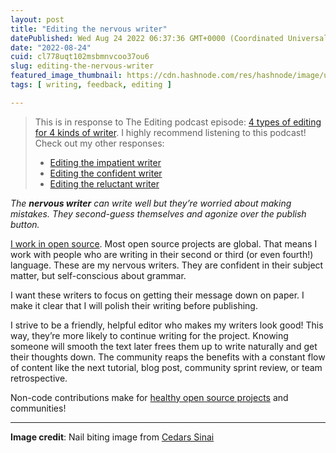 ```yaml
---
layout: post
title: "Editing the nervous writer"
datePublished: Wed Aug 24 2022 06:37:36 GMT+0000 (Coordinated Universal Time)
date: "2022-08-24"
cuid: cl778uqt102msbmnvcoo37ou6
slug: editing-the-nervous-writer
featured_image_thumbnail: https://cdn.hashnode.com/res/hashnode/image/upload/v1661322551161/1PrQUukHP.jpg
tags: [ writing, feedback, editing ]

---
```


> This is in response to The Editing podcast episode: [4 types of editing for 4 kinds of  writer](https://theeditingpodcast.captivate.fm/episode/kinds-of-writer). I highly recommend listening to this podcast!   
> Check out my other responses:
> - [Editing the impatient writer](https://flicstar.hashnode.dev/editing-the-impatient-writer)
> - [Editing the confident writer](https://flicstar.hashnode.dev/editing-the-confident-writer)
> - [Editing the reluctant writer](https://flicstar.hashnode.dev/editing-the-reluctant-writer)

*The **nervous writer** can write well but they’re worried about making mistakes. They second-guess themselves and agonize over the publish button.*

[I work in open source](https://flicstar.hashnode.dev/editing-in-open-source). Most open source projects are global. That means I work with people who are writing in their second or third (or even fourth!) language. These are my nervous writers. They are confident in their subject matter, but self-conscious about grammar.
 
I want these writers to focus on getting their message down on paper. I make it clear that I will polish their writing before publishing. 

I strive to be a friendly, helpful editor who makes my writers look good! This way, they’re more likely to continue writing for the project. Knowing someone will smooth the text later frees them up to write naturally and get their thoughts down. The community reaps the benefits with a constant flow of content like the next tutorial, blog post, community sprint review, or team retrospective.
 
Non-code contributions make for [healthy open source projects](https://flicstar.com/trust-signals) and communities!

---

**Image credit**: Nail biting image from [Cedars Sinai](https://www.cedars-sinai.org/blog/stop-nail-biting.html)

